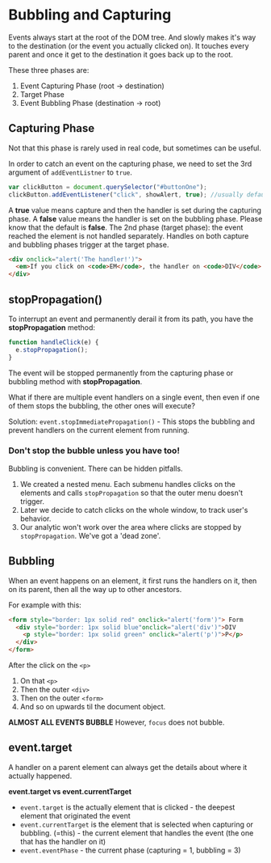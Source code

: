 # Bubbling and Capturing

Events always start at the root of the DOM tree. And slowly makes it's way to the destination (or the event you actually clicked on). It touches every parent and once it get to the destination it goes back up to the root.

These three phases are:
1. Event Capturing Phase (root -> destination)
2. Target Phase
3. Event Bubbling Phase (destination -> root)

## Capturing Phase

Not that this phase is rarely used in real code, but sometimes can be useful. 

In order to catch an event on the capturing phase, we need to set the 3rd argument of `addEventListner` to `true`.
``` JavaScript
var clickButton = document.querySelector("#buttonOne");
clickButton.addEventListener("click", showAlert, true); //usually defaults to false
```

A __true__ value means capture and then the handler is set during the capturing phase. A __false__ value means the handler is set on the bubbling phase. Please know that the default is __false__. The 2nd phase (target phase): the event reached the element is not handled separately. Handles on both capture and bubbling phases trigger at the target phase.


``` HTML
<div onclick="alert('The handler!')">
  <em>If you click on <code>EM</code>, the handler on <code>DIV</code> runs.</em>
</div>
```

## stopPropagation()
To interrupt an event and permanently derail it from its path, you have the __stopPropagation__ method:

``` JavaScript
function handleClick(e) {
  e.stopPropagation();
}
```
The event will be stopped permanently from the capturing phase or bubbling method with __stopPropagation__.

What if there are multiple event handlers on a single event, then even if one of them stops the bubbling, the other ones will execute?

Solution: `event.stopImmediatePropagation()` - This stops the bubbling and prevent handlers on the current element from running.

### Don't stop the bubble unless you have too!
Bubbling is convenient. There can be hidden pitfalls.

1. We created a nested menu. Each submenu handles clicks on the elements and calls `stopPropagation` so that the outer menu doesn't trigger.
2. Later we decide to catch clicks on the whole window, to track user's behavior.
3. Our analytic won't work over the area where clicks are stopped by `stopPropagation`. We've got a 'dead zone'.

## Bubbling

When an event happens on an element, it first runs the handlers on it, then on its parent, then all the way up to other ancestors.

For example with this:
``` HTML
<form style="border: 1px solid red" onclick="alert('form')"> Form
  <div style="border: 1px solid blue"onclick="alert('div')">DIV
    <p style="border: 1px solid green" onclick="alert('p')">P</p>
  </div>
</form>
```
After the click on the `<p>`
1. On that `<p>`
2. Then the outer `<div>`
3. Then on the outer `<form>`
4. And so on upwards til the document object.

__ALMOST ALL EVENTS BUBBLE__
However, `focus` does not bubble.

## event.target
A handler on a parent element can always get the details about where it actually happened.

__event.target vs event.currentTarget__

* `event.target` is the actually element that is clicked - the deepest element that originated the event
* `event.currentTarget` is the element that is selected when capturing or bubbling. (=this) - the current element that handles the event (the one that has the handler on it)
* `event.eventPhase` - the current phase (capturing = 1, bubbling = 3)
